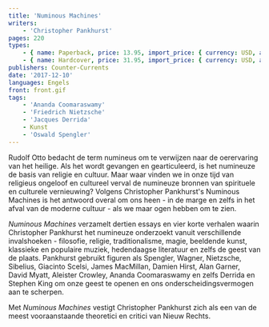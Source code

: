 ```yaml
---
title: 'Numinous Machines'
writers:
    - 'Christopher Pankhurst'
pages: 220
types:
    - { name: Paperback, price: 13.95, import_price: { currency: USD, amount: 12.0 }, isbn: 978-1-940933-45-0 }
    - { name: Hardcover, price: 31.95, import_price: { currency: USD, amount: 28.0 }, isbn: 978-1-940933-44-3 }
publishers: Counter-Currents
date: '2017-12-10'
languages: Engels
front: front.gif
tags:
    - 'Ananda Coomaraswamy'
    - 'Friedrich Nietzsche'
    - 'Jacques Derrida'
    - Kunst
    - 'Oswald Spengler'
---
```


Rudolf Otto bedacht de term numineus om te verwijzen naar de oerervaring van het heilige. Als het wordt gevangen en gearticuleerd, is het numineuze de basis van religie en cultuur. Maar waar vinden we in onze tijd van religieus ongeloof en cultureel verval de numineuze bronnen van spirituele en culturele vernieuwing? Volgens Christopher Pankhurst's Numinous Machines is het antwoord overal om ons heen - in de marge en zelfs in het afval van de moderne cultuur - als we maar ogen hebben om te zien.

*Numinous Machines* verzamelt dertien essays en vier korte verhalen waarin Christopher Pankhurst het numineuze onderzoekt vanuit verschillende invalshoeken - filosofie, religie, traditionalisme, magie, beeldende kunst, klassieke en populaire muziek, hedendaagse literatuur en zelfs de geest van de plaats. Pankhurst gebruikt figuren als Spengler, Wagner, Nietzsche, Sibelius, Giacinto Scelsi, James MacMillan, Damien Hirst, Alan Garner, David Myatt, Aleister Crowley, Ananda Coomaraswamy en zelfs Derrida en Stephen King om onze geest te openen en ons onderscheidingsvermogen aan te scherpen.

Met *Numinous Machines* vestigt Christopher Pankhurst zich als een van de meest vooraanstaande theoretici en critici van Nieuw Rechts.

